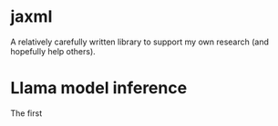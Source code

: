 # jaxml

A relatively carefully written library to support my own research (and hopefully help others).

# Llama model inference

The first